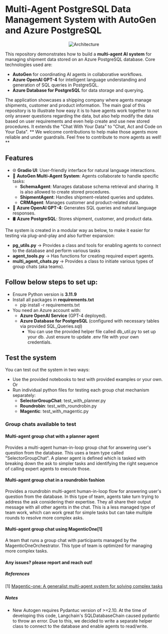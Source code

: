 # **Multi-Agent PostgreSQL Data Management System with AutoGen and Azure PostgreSQL**


<div align="center">
  <img src="https://github.com/mehrsa/MultiAgent_Azure_PostgreSQL_AutoGen0.4/blob/main/Drawing%203.png" alt="Architecture">
</div>

This repository demonstrates how to build a **multi-agent AI system** for managing shipment data stored on an Azure PostgreSQL database. Core technologies used are:

- **AutoGen** for coordinating AI agents in collaborative workflows.
- **Azure OpenAI GPT-4** for intelligent language understanding and generation of SQL queries in PostgreSQL.
- **Azure Database for PostgreSQL** for data storage and querying.

The application showcases a shipping company where agents manage shipments, customer and product information. The main goal of this repository is to illustrate how easy it is to have agents work together to not only answer questions regarding the data, but also help modify the data based on user requirements and even help create and use new stored procedures. It extends the "Chat With Your Data" to "Chat, Act and Code on Your Data". ** We welcome contributions to help make those agents more reliable and under guardrails. Feel free to contribute to more agents as well! **

## **Features**

- 🌐 **Gradio UI**: User-friendly interface for natural language interactions.
- 🤖 **AutoGen Multi-Agent System**: Agents collaborate to handle specific tasks:
  - **SchemaAgent**: Manages database schema retrieval and sharing. It is also allowed to create stored procedures.
  - **ShipmentAgent**: Handles shipment-related queries and updates.
  - **CRMAgent**: Manages customer and product-related data. 
- 🧠 **Azure OpenAI GPT-4**: Generates SQL queries and natural language responses.
- 🛢️ **Azure PostgreSQL**: Stores shipment, customer, and product data.

The system is created in a modular way as below, to make it easier for testing via plug-and-play and also further expansion:
- **pg_utils.py** -> Provides a class and tools for enabling agents to connect to the database and perform various tasks
- **agent_tools.py** -> Has functions for creating required expert agents.
- **multi_agent_chats.py** -> Provides a class to initiate various types of group chats (aka teams). 


## Follow below steps to set up:

- Ensure Python version is **3.11.9**
- Install all packages in **requirements.txt**
    - pip install -r requirements.txt
- You need an Azure account with:
  - **Azure OpenAI Service** (GPT-4 deployed). 
  - **Azure Database for PostgreSQL** (configured with necessary tables via provided SQL_Queries.sql)
    - You can use the provided helper file called db_util.py to set up your db. Just ensure to update .env file with your own credentials.
## Test the system

You can test out the system in two ways:
- Use the provided notebooks to test with provided examples or your own.
Or
- Run individual python files for testing each group chat mechanism separately:
  - **SelectorGroupChat**: test_with_planner.py
  - **Roundrobin**: test_with_roundrobin.py
  - **Magentic**: test_with_magentic.py


### Group chats available to test
#### Multi-agent group chat with a **planner agent**
Provides a multi-agent human-in-loop group chat for answering user's question from the database.
This uses a team type called "SelectorGroupChat". A planer agent is defined which is tasked with breaking down the ask to simpler tasks and identifying the right sequence of calling expert agents to execute those. 


#### Multi-agent group chat in a **roundrobin fashion**
Provides a roundrobin multi-agent human-in-loop flow for answering user's question from the database.
In this type of team, agents take turn trying to address the ask considering their expertise. They all share their output message with all other agents in the chat. This is a less managed type of team work, which can work great for simple tasks but can take multiple rounds to resolve more complex asks.


#### Multi-agent group chat using **MagenticOne**[1]
A team that runs a group chat with participants managed by the MagenticOneOrchestrator. This type of team is optimized for managing more complex tasks.



#### Any issues? please report and reach out!

##### References
[1] [Magentic-one: A generalist multi-agent system for solving complex tasks](https://arxiv.org/abs/2411.04468)

##### Notes
- New Autogen requires Pydantuc version of >=2.10. At the time of developing this code, Langchain's SQLDatabaseChain caused pydantic to throw an error. Due to this, we decided to write a separate helper class to connect to the database and enable agents to read/write.
